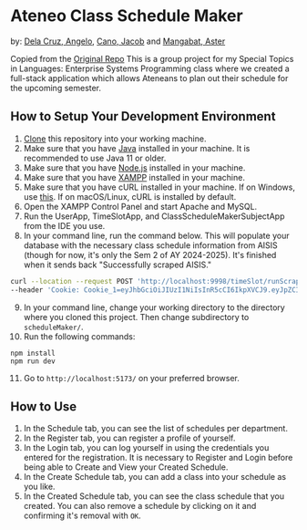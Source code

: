 # Ateneo Class Schedule Maker

by: [Dela Cruz, Angelo](https://github.com/angelo-dlcrz), [Cano, Jacob](https://github.com/CornOnTheKob) and [Mangabat, Aster](https://github.com/astermangabat25) 

Copied from the [Original Repo](https://github.com/angelo-dlcrz/Class-Schedule-Maker)
This is a group project for my Special Topics in Languages: Enterprise Systems Programming class where we created a full-stack application which allows Ateneans to plan out their schedule for the upcoming semester.

## How to Setup Your Development Environment

1. [Clone](https://docs.github.com/en/repositories/creating-and-managing-repositories/cloning-a-repository) this repository into your working machine.
2. Make sure that you have [Java](https://www.oracle.com/ph/java/technologies/downloads/) installed in your machine. It is recommended to use Java 11 or older.
3. Make sure that you have [Node.js](https://nodejs.org/en) installed in your machine.
4. Make sure that you have [XAMPP](https://www.apachefriends.org/download.html) installed in your machine.
5. Make sure that you have cURL installed in your machine. If on Windows, use [this](https://curl.se/windows/). If on macOS/Linux, cURL is installed by default.
6. Open the XAMPP Control Panel and start Apache and MySQL.
7. Run the UserApp, TimeSlotApp, and ClassScheduleMakerSubjectApp from the IDE you use.
8. In your command line, run the command below. This will populate your database with the necessary class schedule information from AISIS (though for now, it's only the Sem 2 of AY 2024-2025). It's finished when it sends back "Successfully scraped AISIS."

```bash
curl --location --request POST 'http://localhost:9998/timeSlot/runScraper' \
--header 'Cookie: Cookie_1=eyJhbGciOiJIUzI1NiIsInR5cCI6IkpXVCJ9.eyJpZCI6MywiZXhwIjoxNzEyODUyMTUzLCJpYXQiOjE3MTI4NDg1NTN9.5nSX-Tm-D52P4ppZ6Gy71cfa5kT7-X2lpB3l2Rdso64'
```

9. In your command line, change your working directory to the directory where you cloned this project. Then change subdirectory to `scheduleMaker/`.
10. Run the following commands:

```console
npm install
npm run dev
```

11. Go to `http://localhost:5173/` on your preferred browser.

## How to Use

1. In the Schedule tab, you can see the list of schedules per department.
2. In the Register tab, you can register a profile of yourself.
3. In the Login tab, you can log yourself in using the credentials you entered for the registration. It is necessary to Register and Login before being able to Create and View your Created Schedule.
4. In the Create Schedule tab, you can add a class into your schedule as you like.
5. In the Created Schedule tab, you can see the class schedule that you created. You can also remove a schedule by clicking on it and confirming it's removal with `OK`.


